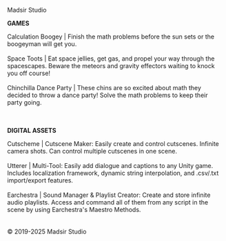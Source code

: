 Madsir Studio

**GAMES**

Calculation Boogey | Finish the math problems before the sun sets or the boogeyman will get you.<br><br>
Space Toots | Eat space jellies, get gas, and propel your way through the spacescapes. Beware the meteors and gravity effectors waiting to knock you off course!<br><br>
Chinchilla Dance Party | These chins are so excited about math they decided to throw a dance party! Solve the math problems to keep their party going.<br><br>
<br>

**DIGITAL ASSETS**

Cutscheme  | Cutscene Maker: Easily create and control cutscenes. Infinite camera shots. Can control multiple cutscenes in one scene.<br><br>
Utterer | Multi-Tool: Easily add dialogue and captions to any Unity game. Includes localization framework, dynamic string interpolation, and .csv/.txt import/export features.<br><br>
Earchestra | Sound Manager & Playlist Creator: Create and store infinite audio playlists. Access and command all of them from any script in the scene by using Earchestra's Maestro Methods.<br><br>
<br>
© 2019-2025 Madsir Studio

